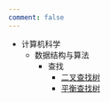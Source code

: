 ```yaml
---
comment: false
---
```


- 计算机科学
  - 数据结构与算法 
    - 查找
      - [二叉查找树](/wiki/binarysearchtree)
      - [平衡查找树](/wiki/balancedBinaryTree)
